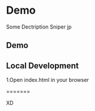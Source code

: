 # Demo 

Some Dectription Sniper jp

## Demo



## Local Development 

1.Open index.html in your browser 

=======

XD
